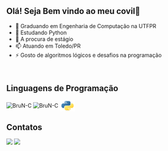 ## Olá! Seja Bem vindo ao meu covil👋

- 🔭 Graduando em Engenharia de Computação na UTFPR
- 🌱 Estudando Python
- 🤔 A procura de estágio
- 📫 Atuando em Toledo/PR
- ⚡ Gosto de algoritmos lógicos e desafios na programação

<div style="display: inline_block"><br>

## Linguagens de Programação     
          
  <img align="center" alt="BruN-C" height="30" width="40" src="https://cdn.jsdelivr.net/gh/devicons/devicon@latest/icons/c/c-plain.svg">
  <img align="center" alt="BruN-C" height="30" width="40" src="https://cdn.jsdelivr.net/gh/devicons/devicon@latest/icons/cplusplus/cplusplus-original.svg">
  <img align="center" alt="BruN-Python" height="30" width="40" src="https://raw.githubusercontent.com/devicons/devicon/master/icons/python/python-original.svg">
</div>

## Contatos
 
<div> 
  <a href = "mailto:brunoro.gabriel01@gmail.com"><img src="https://img.shields.io/badge/Gmail-D14836?style=for-the-badge&logo=gmail&logoColor=white" target="_blank"></a>
  <a href="https://www.linkedin.com/in/gabriel-brunoro" target="_blank"><img src="https://img.shields.io/badge/-LinkedIn-%230077B5?style=for-the-badge&logo=linkedin&logoColor=white" target="_blank"></a> 
  
</div>

